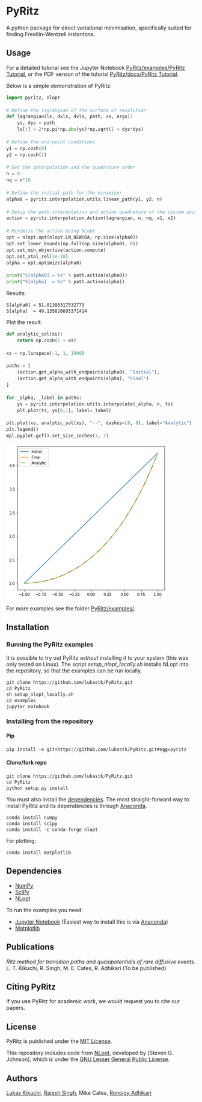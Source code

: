 PyRitz
=======

A python package for direct variational minimisation, specifically suited for finding Freidlin-Wentzell instantons.

## Usage

For a detailed tutorial see the Jupyter Notebook [PyRitz/examples/PyRitz Tutorial](https://github.com/lukastk/PyRitz/blob/master/examples/PyRitz%20Tutorial.ipynb), or the PDF version of the tutorial [PyRitz/docs/PyRitz Tutorial](https://github.com/lukastk/PyRitz/blob/master/docs/PyRitz%20Tutorial.pdf).

Below is a simple demonstration of PyRitz:

```python
import pyritz, nlopt

# Define the lagrangian of the surface of revolution
def lagrangian(ls, dxls, dvls, path, xs, args):
    ys, dys = path
    ls[:] = 2*np.pi*np.abs(ys)*np.sqrt(1 + dys*dys)

# Define the end-point conditions
y1 = np.cosh(0)
y2 = np.cosh(2)

# Set the interpolation and the quadrature order
n = 8
nq = n*10

# Define the initial path for the minimiser
alpha0 = pyritz.interpolation.utils.linear_path(y1, y2, n)

# Setup the path-interpolation and action quadrature of the system using PyRitz
action = pyritz.interpolation.Action(lagrangian, n, nq, x1, x2)

# Minimize the action using NLopt
opt = nlopt.opt(nlopt.LN_NEWUOA, np.size(alpha0))
opt.set_lower_bounds(np.full(np.size(alpha0), 0))
opt.set_min_objective(action.compute)
opt.set_xtol_rel(1e-10)
alpha = opt.optimize(alpha0)

print("S[alpha0] = %s" % path.action(alpha0))
print("S[alpha]  = %s" % path.action(alpha))
```

Results:

```
S[alpha0] = 51.01386317532773
S[alpha]  = 49.135826695371414
```

Plot the result:

```python
def analytic_sol(xs):
    return np.cosh(1 + xs)

xs = np.linspace(-1, 1, 1000)

paths = [
    (action.get_alpha_with_endpoints(alpha0), "Initial"),
    (action.get_alpha_with_endpoints(alpha), "Final")
]

for _alpha, _label in paths:
    ys = pyritz.interpolation.utils.interpolate(_alpha, n, ts)
    plt.plot(ts, ys[0,:], label=_label)

plt.plot(xs, analytic_sol(xs), "--", dashes=(8, 8), label="Analytic")
plt.legend()
mpl.pyplot.gcf().set_size_inches(7, 7)
```

![Surface of revolution](./docs/media/surface-of-revolution.png)

For more examples see the folder [PyRitz/examples/](https://github.com/lukastk/PyRitz/tree/master/examples).

## Installation

### Running the PyRitz examples

It is possible to try out PyRitz *without* installing it to your system (this was only tested on Linux). The script *setup_nlopt_locally.sh* installs NLopt into the repository, so that the examples can be run locally.

```
git clone https://github.com/lukastk/PyRitz.git
cd PyRitz
sh setup_nlopt_locally.sh
cd examples
jupyter notebook
```

### Installing from the repository 
#### Pip

```
pip install -e git+https://github.com/lukastk/PyRitz.git#egg=pyritz
```

#### Clone/fork repo
```
git clone https://github.com/lukastk/PyRitz.git
cd PyRitz
python setup.py install
```

You must also install the [dependencies](#dependencies). The most straight-forward way to install PyRitz and its dependencies is through [Anaconda](https://www.anaconda.com/distribution/).

```
conda install numpy
conda install scipy
conda install -c conda-forge nlopt
```

For plotting:

```
conda install matplotlib
```

## Dependencies

- [NumPy](https://numpy.org/)
- [SciPy](https://www.scipy.org/)
- [NLopt](https://nlopt.readthedocs.io/en/latest/)

To run the examples you need:

- [Jupyter Notebook](https://jupyter.org/) (Easiest way to  install this is via [Anaconda](https://www.anaconda.com/distribution/))
- [Matplotlib](https://matplotlib.org/)

## Publications

*Ritz method for transition paths and quasipotentials of rare diffusive events*. L. T. Kikuchi, R. Singh, M. E. Cates, R. Adhikari (To be published)

## Citing PyRitz

If you use PyRitz for academic work, we would request you to cite our papers.

## License

PyRitz is published under the [MIT License](https://opensource.org/licenses/MIT).

This repository includes code from [NLopt](https://nlopt.readthedocs.io/), developed by [Steven G. Johnson], which is under the [GNU Lesser General Public License](https://en.wikipedia.org/wiki/GNU_Lesser_General_Public_License).

## Authors

[Lukas Kikuchi](https://github.com/lukastk), [Rajesh Singh](https://github.com/rajeshrinet), Mike Cates, [Ronojoy Adhikari](https://github.com/ronojoy)
